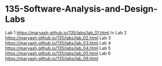 # 135-Software-Analysis-and-Design-Labs

Lab 1 https://maryash.github.io/135/labs/lab_01.html /n
Lab 2 https://maryash.github.io/135/labs/lab_02.html
Lab 3 https://maryash.github.io/135/labs/lab_03.html
Lab 4 https://maryash.github.io/135/labs/lab_04.html
Lab 5 https://maryash.github.io/135/labs/lab_05.html
Lab 6 https://maryash.github.io/135/labs/lab_06.html
